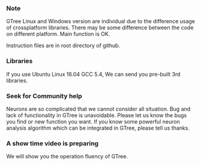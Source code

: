 ### Note
GTree Linux and Windows version are individual due to the difference usage of crossplatform libraries. There may be some 
difference between the code on different platform. Main function is OK.

Instruction files are in root directory of github.

### Libraries

If you use Ubuntu Linux 16.04 GCC 5.4, We can send you pre-built 3rd libraries.

### Seek for Community help

Neurons are so complicated that we cannot consider all situation. Bug and lack of functionality in GTree is unavoidable. Please let us know the bugs you find or new function you want. If you know some powerful neuron analysis algorithm which can be integrated in GTree, please tell us thanks.

### A show time video is preparing

We will show you the operation fluency of GTree.
